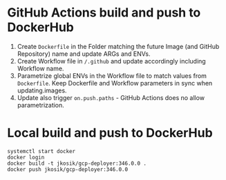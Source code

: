 # GitHub Actions build and push to DockerHub
1. Create `Dockerfile` in the Folder matching the future Image (and GitHub Repository) name and update ARGs and ENVs.
2. Create Workflow file in `/.github` and update accordingly including Workflow name.
3. Parametrize global ENVs in the Workflow file to match values from `Dockerfile`. Keep Dockerfile and Workflow parameters in sync when updating.images.
4. Update also trigger `on.push.paths` - GitHub Actions does no allow parametrization.

# Local build and push to DockerHub
```
systemctl start docker
docker login
docker build -t jkosik/gcp-deployer:346.0.0 .
docker push jkosik/gcp-deployer:346.0.0
```